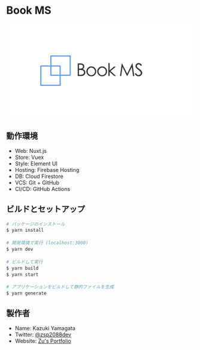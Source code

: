 # Book MS
![Book MS](static/book-ms.png)

## 動作環境
- Web: Nuxt.js
- Store: Vuex 
- Style: Element UI
- Hosting: Firebase Hosting
- DB: Cloud Firestore
- VCS: Git + GitHub
- CI/CD: GitHub Actions 

## ビルドとセットアップ

``` bash
# パッケージのインストール
$ yarn install

# 開発環境で実行 (localhost:3000)
$ yarn dev

# ビルドして実行
$ yarn build
$ yarn start

# アプリケーションをビルドして静的ファイルを生成
$ yarn generate
```
## 製作者
- Name: Kazuki Yamagata
- Twitter: [@zsp2088dev](https://twitter.com/zsp2088dev)
- Website: [Zu's Portfolio](https://zsp2088dev.netlify.com/)